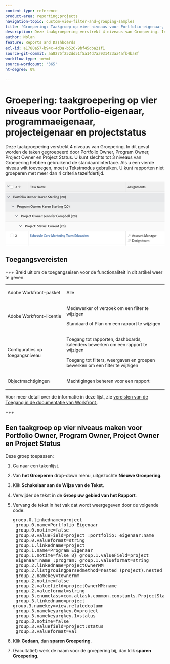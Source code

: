 ```yaml
---
content-type: reference
product-area: reporting;projects
navigation-topic: custom-view-filter-and-grouping-samples
title: 'Groepering: Taakgroep op vier niveaus voor Portfolio-eigenaar, programmaeigenaar, projecteigenaar en projectstatus'
description: Deze taakgroepering verstrekt 4 niveaus van Groepering. In dit geval worden de taken gegroepeerd door Portfolio Owner, Program Owner, Project Owner en Project Status. U kunt slechts tot 3 niveaus van Groepering hebben gebruikend de standaardinterface. Als u een vierde niveau wilt toevoegen, moet u Tekstmodus gebruiken. U kunt rapporten niet groeperen met meer dan 4 criteria tezelfdertijd.
author: Nolan
feature: Reports and Dashboards
exl-id: a1780a57-b94c-4d3a-b526-9bf45dba21f1
source-git-commit: aa8275f252dd51f5a14d7aa931423aa4afb4ba8f
workflow-type: tm+mt
source-wordcount: '365'
ht-degree: 0%

---
```


# Groepering: taakgroepering op vier niveaus voor Portfolio-eigenaar, programmaeigenaar, projecteigenaar en projectstatus

<!--Audited: 10/2024-->

Deze taakgroepering verstrekt 4 niveaus van Groepering. In dit geval worden de taken gegroepeerd door Portfolio Owner, Program Owner, Project Owner en Project Status. U kunt slechts tot 3 niveaus van Groepering hebben gebruikend de standaardinterface. Als u een vierde niveau wilt toevoegen, moet u Tekstmodus gebruiken. U kunt rapporten niet groeperen met meer dan 4 criteria tezelfdertijd.

![&#x200B; four_tier_grouping_for_tasks.png &#x200B;](assets/four-tier-grouping-for-tasks-350x239.png)

## Toegangsvereisten

+++ Breid uit om de toegangseisen voor de functionaliteit in dit artikel weer te geven. 

<table style="table-layout:auto"> 
 <col> 
 <col> 
 <tbody> 
  <tr> 
   <td role="rowheader">Adobe Workfront-pakket</td> 
   <td> <p>Alle</p> </td> 
  </tr> 
  <tr> 
   <td role="rowheader">Adobe Workfront-licentie</td> 
   <td> 
   <p>Medewerker of verzoek om een filter te wijzigen </p>
   <p>Standaard of Plan om een rapport te wijzigen</p>
  </tr> 
  <tr> 
   <td role="rowheader">Configuraties op toegangsniveau</td> 
   <td> <p>Toegang tot rapporten, dashboards, kalenders bewerken om een rapport te wijzigen</p> <p>Toegang tot filters, weergaven en groepen bewerken om een filter te wijzigen</p> </td> 
  </tr> 
  <tr> 
   <td role="rowheader">Objectmachtigingen</td> 
   <td> <p>Machtigingen beheren voor een rapport</p>  </td> 
  </tr> 
 </tbody> 
</table>

Voor meer detail over de informatie in deze lijst, zie [&#x200B; vereisten van de Toegang in de documentatie van Workfront &#x200B;](/help/quicksilver/administration-and-setup/add-users/access-levels-and-object-permissions/access-level-requirements-in-documentation.md).

+++

## Een taakgroep op vier niveaus maken voor Portfolio Owner, Program Owner, Project Owner en Project Status

Deze groep toepassen:

1. Ga naar een takenlijst.
1. Van **het Groeperen** drop-down menu, uitgezochte **Nieuwe Groepering**.

1. Klik **Schakelaar aan de Wijze van de Tekst**.
1. Verwijder de tekst in de **Groep uw gebied van het Rapport**.
1. Vervang de tekst in het vak dat wordt weergegeven door de volgende code:
   <pre>groep.0.linkedname=project <br> group.0.name=Portfolio Eigenaar <br> group.0.notime=false <br> group.0.valueField=project :portfolio: eigenaar:name <br> group.0.valueformat=string <br> group.1.linkedname=project <br> group.1.name=Program Eigenaar <br> group.1.notime=false 8&rbrace; group.1.valueField=project <br> eigenaar:name :program: group.1.valueformat=string <br> group.2.linkedname=projectOwnerMM <br> group.2.listgrouingparsedmethod=nested (project).nested (eigenaar).string(naam) <br> group.2.namekey=townermm <br> group.2.notime=false <br> group.2.valuefield=projectOwnerMM:name <br> group.2.valueformat=string <br> group.3.enumclass=com.attask.common.constants.ProjectStatusEnum <br> group.3.linkedname=project <br>group.3.namekey=view.relatedcolumn <br> group.3.namekeyargkey.0=project <br> group.3.namekeyargkey.1=status <br> group.3.notime=false <br> group.3.valuefield=project:status <br> group.3.valueformat=val<br></pre>

1. Klik **Gedaan**, dan **sparen Groepering**.
1. (Facultatief) werk de naam voor de groepering bij, dan klik **sparen Groepering**.
